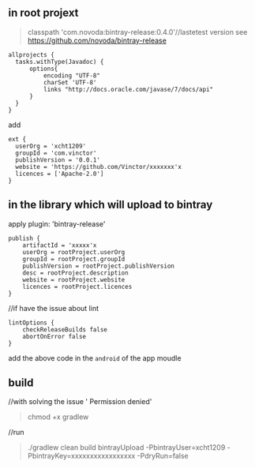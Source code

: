 ## in root projext

>classpath 'com.novoda:bintray-release:0.4.0'//lastetest version see https://github.com/novoda/bintray-release

    allprojects {
      tasks.withType(Javadoc) {
          options{
              encoding "UTF-8"
              charSet 'UTF-8'
              links "http://docs.oracle.com/javase/7/docs/api"
          }
      }
    }
add 

    ext {
      userOrg = 'xcht1209'
      groupId = 'com.vinctor'
      publishVersion = '0.0.1'
      website = 'https://github.com/Vinctor/xxxxxxx'x
      licences = ['Apache-2.0']
    }



## in the library which will upload to bintray
apply plugin: 'bintray-release'

    publish {
        artifactId = 'xxxxx'x
        userOrg = rootProject.userOrg
        groupId = rootProject.groupId
        publishVersion = rootProject.publishVersion
        desc = rootProject.description
        website = rootProject.website
        licences = rootProject.licences
    }

//if have the issue about lint

    lintOptions {
        checkReleaseBuilds false
        abortOnError false
    }
add the above code in the ```android``` of the app moudle 

## build
//with solving the issue ' Permission denied'
>chmod +x gradlew

//run
>./gradlew clean build bintrayUpload -PbintrayUser=xcht1209 -PbintrayKey=xxxxxxxxxxxxxxxxx -PdryRun=false
